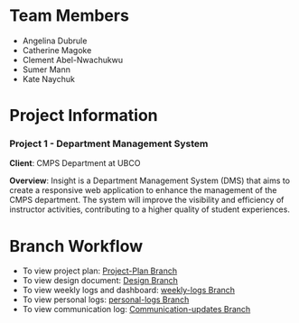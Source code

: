 # Team Members
- Angelina Dubrule
- Catherine Magoke
- Clement Abel-Nwachukwu
- Sumer Mann
- Kate Naychuk

# Project Information
### Project 1 - Department Management System

**Client**: CMPS Department at UBCO

**Overview**: Insight is a Department Management System (DMS) that aims to create a responsive web application to enhance the management of the CMPS department. The system will improve the visibility and efficiency of instructor activities, contributing to a higher quality of student experiences.

# Branch Workflow

- To view project plan: [Project-Plan Branch](https://github.com/UBCO-COSC499-Summer-2024/team-4-capstone-team-4/blob/Project-Plan/docs/plan/ProjectPlan.md)
- To view design document: [Design Branch](https://github.com/UBCO-COSC499-Summer-2024/team-4-capstone-team-4/blob/Design/docs/design/System%20Design.md)
- To view weekly logs and dashboard: [weekly-logs Branch](https://github.com/UBCO-COSC499-Summer-2024/team-4-capstone-team-4/tree/weekly-logs/docs/weekly%20logs)
- To view personal logs: [personal-logs Branch](https://github.com/UBCO-COSC499-Summer-2024/team-4-capstone-team-4/tree/Personal-logs/docs/weekly%20logs)
- To view communication log: [Communication-updates Branch](https://github.com/UBCO-COSC499-Summer-2024/team-4-capstone-team-4/tree/Communication-updates/docs/communication)
